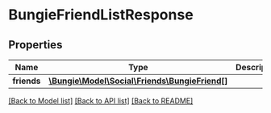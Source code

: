 # BungieFriendListResponse

## Properties
Name | Type | Description | Notes
------------ | ------------- | ------------- | -------------
**friends** | [**\Bungie\Model\Social\Friends\BungieFriend[]**](BungieFriend.md) |  | [optional] 

[[Back to Model list]](../README.md#documentation-for-models) [[Back to API list]](../README.md#documentation-for-api-endpoints) [[Back to README]](../README.md)


